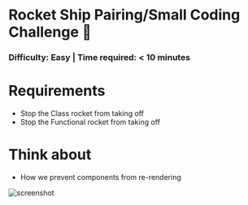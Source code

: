 # Rocket Ship Pairing/Small Coding Challenge 🚀

### Difficulty: Easy | Time required: < 10 minutes

# Requirements
- Stop the Class rocket from taking off
- Stop the Functional rocket from taking off

# Think about
- How we prevent components from re-rendering

![screenshot](https://puu.sh/Fq16F/1ad6edff1b.png)
